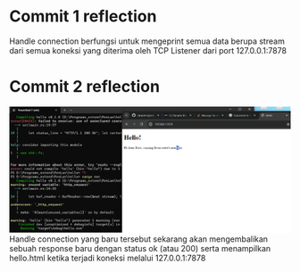 # Commit 1 reflection
Handle connection berfungsi untuk mengeprint semua data berupa stream dari semua koneksi yang diterima oleh TCP Listener dari port 127.0.0.1:7878

# Commit 2 reflection
![Commit 2 screenshot](/assets/images/m6-1.png)
Handle connection yang baru tersebut sekarang akan mengembalikan sebuah response baru dengan status ok (atau 200) serta menampilkan hello.html ketika terjadi koneksi melalui 127.0.0.1:7878
